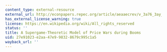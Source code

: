 ```yaml
---
content_type: external-resource
external_url: http://econpapers.repec.org/article/aeaaecrev/v_3a76_3ay_3a1986_3ai_3a3_3ap_3a390-407.htm
has_external_license_warning: true
license: https://en.wikipedia.org/wiki/All_rights_reserved
status: ''
title: A Supergame-Theoretic Model of Price Wars during Booms
uid: 27e91023-e2aa-47e9-9832-8679c995c1a5
wayback_url: ''
---
```

